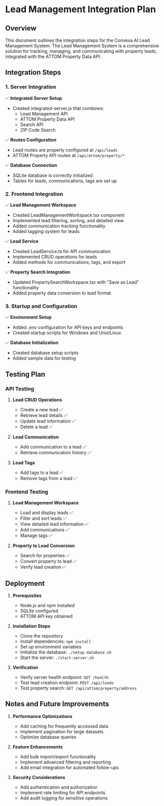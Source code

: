 # Lead Management Integration Plan

## Overview
This document outlines the integration steps for the Convexa AI Lead Management System. The Lead Management System is a comprehensive solution for tracking, managing, and communicating with property leads, integrated with the ATTOM Property Data API.

## Integration Steps

### 1. Server Integration

✅ **Integrated Server Setup**
- Created integrated-server.js that combines:
  - Lead Management API
  - ATTOM Property Data API
  - Search API
  - ZIP Code Search

✅ **Routes Configuration**
- Lead routes are properly configured at `/api/leads`
- ATTOM Property API routes at `/api/attom/property/*`

✅ **Database Connection**
- SQLite database is correctly initialized
- Tables for leads, communications, tags are set up

### 2. Frontend Integration

✅ **Lead Management Workspace**
- Created LeadManagementWorkspace.tsx component
- Implemented lead filtering, sorting, and detailed view
- Added communication tracking functionality
- Added tagging system for leads

✅ **Lead Service**
- Created LeadService.ts for API communication
- Implemented CRUD operations for leads
- Added methods for communications, tags, and export

✅ **Property Search Integration**
- Updated PropertySearchWorkspace.tsx with "Save as Lead" functionality
- Added property data conversion to lead format

### 3. Startup and Configuration

✅ **Environment Setup**
- Added .env configuration for API keys and endpoints
- Created startup scripts for Windows and Unix/Linux

✅ **Database Initialization**
- Created database setup scripts
- Added sample data for testing

## Testing Plan

### API Testing

1. **Lead CRUD Operations**
   - Create a new lead ✅
   - Retrieve lead details ✅
   - Update lead information ✅
   - Delete a lead ✅

2. **Lead Communication**
   - Add communication to a lead ✅
   - Retrieve communication history ✅

3. **Lead Tags**
   - Add tags to a lead ✅
   - Remove tags from a lead ✅

### Frontend Testing

1. **Lead Management Workspace**
   - Load and display leads ✅
   - Filter and sort leads ✅
   - View detailed lead information ✅
   - Add communications ✅
   - Manage tags ✅

2. **Property to Lead Conversion**
   - Search for properties ✅
   - Convert property to lead ✅
   - Verify lead creation ✅

## Deployment

1. **Prerequisites**
   - Node.js and npm installed
   - SQLite configured
   - ATTOM API key obtained

2. **Installation Steps**
   - Clone the repository
   - Install dependencies: `npm install`
   - Set up environment variables
   - Initialize the database: `./setup-database.sh`
   - Start the server: `./start-server.sh`

3. **Verification**
   - Verify server health endpoint: `GET /health`
   - Test lead creation endpoint: `POST /api/leads`
   - Test property search: `GET /api/attom/property/address`

## Notes and Future Improvements

1. **Performance Optimizations**
   - Add caching for frequently accessed data
   - Implement pagination for large datasets
   - Optimize database queries

2. **Feature Enhancements**
   - Add bulk import/export functionality
   - Implement advanced filtering and reporting
   - Add email integration for automated follow-ups

3. **Security Considerations**
   - Add authentication and authorization
   - Implement rate limiting for API endpoints
   - Add audit logging for sensitive operations
